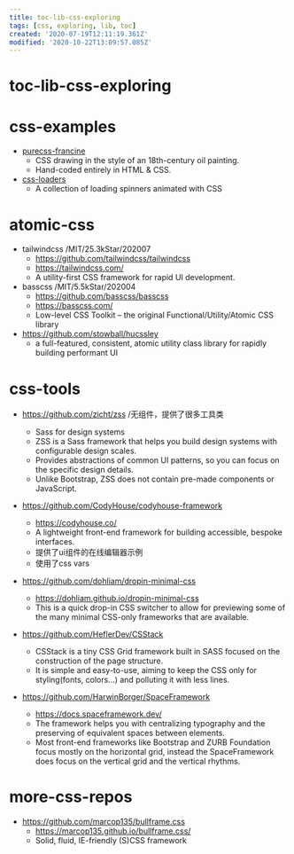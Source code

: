 ```yaml
---
title: toc-lib-css-exploring
tags: [css, exploring, lib, toc]
created: '2020-07-19T12:11:19.361Z'
modified: '2020-10-22T13:09:57.085Z'
---
```


# toc-lib-css-exploring

# css-examples

- [purecss-francine](https://github.com/cyanharlow/purecss-francine)
  - CSS drawing in the style of an 18th-century oil painting. 
  - Hand-coded entirely in HTML & CSS.
- [css-loaders](https://github.com/lukehaas/css-loaders)
  - A collection of loading spinners animated with CSS

# atomic-css

- tailwindcss /MIT/25.3kStar/202007
  - https://github.com/tailwindcss/tailwindcss
  - https://tailwindcss.com/
  - A utility-first CSS framework for rapid UI development.
- basscss /MIT/5.5kStar/202004
  - https://github.com/basscss/basscss
  - https://basscss.com/
  - Low-level CSS Toolkit – the original Functional/Utility/Atomic CSS library
- https://github.com/stowball/hucssley
  - a full-featured, consistent, atomic utility class library for rapidly building performant UI

# css-tools

- https://github.com/zicht/zss /无组件，提供了很多工具类
  - Sass for design systems
  - ZSS is a Sass framework that helps you build design systems with configurable design scales.
  - Provides abstractions of common UI patterns, so you can focus on the specific design details.
  - Unlike Bootstrap, ZSS does not contain pre-made components or JavaScript.

- https://github.com/CodyHouse/codyhouse-framework
  - https://codyhouse.co/
  - A lightweight front-end framework for building accessible, bespoke interfaces.
  - 提供了ui组件的在线编辑器示例
  - 使用了css vars

- https://github.com/dohliam/dropin-minimal-css
  - https://dohliam.github.io/dropin-minimal-css
  - This is a quick drop-in CSS switcher to allow for previewing some of the many minimal CSS-only frameworks that are available.

- https://github.com/HeflerDev/CSStack
  - CSStack is a tiny CSS Grid framework built in SASS focused on the construction of the page structure. 
  - It is simple and easy-to-use, aiming to keep the CSS only for styling(fonts, colors...) and polluting it with less lines.

- https://github.com/HarwinBorger/SpaceFramework
  - https://docs.spaceframework.dev/
  - The framework helps you with centralizing typography and the preserving of equivalent spaces between elements.
  - Most front-end frameworks like Bootstrap and ZURB Foundation focus mostly on the horizontal grid, instead the SpaceFramework does focus on the vertical grid and the vertical rhythms. 

# more-css-repos

- https://github.com/marcop135/bullframe.css
  - https://marcop135.github.io/bullframe.css/
  - Solid, fluid, IE-friendly (S)CSS framework
